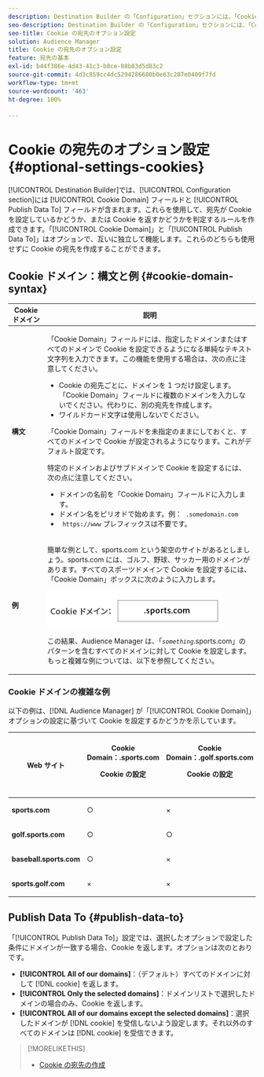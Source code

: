 ```yaml
---
description: Destination Builder の「Configuration」セクションには、「Cookie Domain」フィールドと「Publish Data To」フィールドが含まれています。これらを使用して、宛先が Cookie を設定しているかどうか、または Cookie を返すかどうかを判定するルールを作成できます。「Cookie Domain」と「Publish Data To」はオプションで、互いに独立して機能します。これらのどちらも使用せずに Cookie の宛先を作成することができます。
seo-description: Destination Builder の「Configuration」セクションには、「Cookie Domain」フィールドと「Publish Data To」フィールドが含まれています。これらを使用して、宛先が Cookie を設定しているかどうか、または Cookie を返すかどうかを判定するルールを作成できます。「Cookie Domain」と「Publish Data To」はオプションで、互いに独立して機能します。これらのどちらも使用せずに Cookie の宛先を作成することができます。
seo-title: Cookie の宛先のオプション設定
solution: Audience Manager
title: Cookie の宛先のオプション設定
feature: 宛先の基本
exl-id: b44f386e-4d43-41c3-b8ce-88b83d5d83c2
source-git-commit: 4d3c859cc4dc5294286680b0e63c287e0409f7fd
workflow-type: tm+mt
source-wordcount: '463'
ht-degree: 100%

---
```


# Cookie の宛先のオプション設定 {#optional-settings-cookies}

[!UICONTROL Destination Builder]では、[!UICONTROL Configuration section]には [!UICONTROL Cookie Domain] フィールドと [!UICONTROL Publish Data To] フィールドが含まれます。これらを使用して、宛先が Cookie を設定しているかどうか、または Cookie を返すかどうかを判定するルールを作成できます。「[!UICONTROL Cookie Domain]」と「[!UICONTROL Publish Data To]」はオプションで、互いに独立して機能します。これらのどちらも使用せずに Cookie の宛先を作成することができます。

## Cookie ドメイン：構文と例  {#cookie-domain-syntax}

<!-- cookie-destination-options.xml -->

<table id="table_4F4F7562AFEE49F8917AAE5712B5CCE4"> 
 <thead> 
  <tr> 
   <th colname="col1" class="entry"> Cookie ドメイン </th> 
   <th colname="col2" class="entry"> 説明 </th> 
  </tr>
 </thead>
 <tbody> 
  <tr> 
   <td colname="col1"> <p><b>構文</b> </p> </td> 
   <td colname="col2"> <p>「<span class="wintitle">Cookie Domain</span>」フィールドには、指定したドメインまたはすべてのドメインで Cookie を設定できるようになる単純なテキスト文字列を入力できます。この機能を使用する場合は、次の点に注意してください。 </p> <p> 
     <ul id="ul_473CB59F2C0C4B358201BE5C8B27D73D"> 
      <li id="li_4E7F4691C1B54415963F7D5AA1558C9A">Cookie の宛先ごとに、ドメインを 1 つだけ設定します。「<span class="wintitle">Cookie Domain</span>」フィールドに複数のドメインを入力しないでください。代わりに、別の<span class="wintitle">宛先</span>を作成します。 </li> 
      <li id="li_AEBF5C5F3C264C5EA4A2A6063C3F377D">ワイルドカード文字は使用しないでください。 </li> 
     </ul> </p> <p> 「<span class="wintitle">Cookie Domain</span>」フィールドを未指定のままにしておくと、すべてのドメインで Cookie が設定されるようになります。これがデフォルト設定です。 </p> <p>特定のドメインおよびサブドメインで Cookie を設定するには、次の点に注意してください。 </p> <p> 
     <ul id="ul_F25BC0D8C40641A2A5CA338E5C258435"> 
      <li id="li_E236D8DEE4F24F9BBA36074F7049C12C">ドメインの名前を「<span class="wintitle">Cookie Domain</span>」フィールドに入力します。 </li> 
      <li id="li_0471C198EE344DE5963A3C2F70B9E78B">ドメイン名をピリオドで始めます。例：<code> .somedomain.com</code> </li> 
      <li id="li_73D06F2BEF45487280C2245E1F6B8ED0"><code> https://www</code> プレフィックスは不要です。 </li> 
     </ul> </p> </td> 
  </tr> 
  <tr> 
   <td colname="col1"> <p><b>例</b> </p> </td> 
   <td colname="col2"> <p>簡単な例として、sports.com という架空のサイトがあるとしましょう。sports.com には、ゴルフ、野球、サッカー用のドメインがあります。すべてのスポーツドメインで Cookie を設定するには、「<span class="wintitle">Cookie Domain</span>」ボックスに次のように入力します。 </p> <p> <img src="assets/sports-domain.png" id="image_8883477BB3B543648C97A441AD34C6DE" /> </p> <p>この結果、<span class="keyword">Audience Manager</span> は、「<code><i>something</i></code>.sports.com」のパターンを含むすべてのドメインに対して Cookie を設定します。もっと複雑な例については、以下を参照してください。 </p> </td> 
  </tr> 
 </tbody> 
</table>

### Cookie ドメインの複雑な例

以下の例は、[!DNL Audience Manager] が「[!UICONTROL Cookie Domain]」オプションの設定に基づいて Cookie を設定するかどうかを示しています。

<table id="table_3A7B9479CDA6493FA8104D8D9841E914"> 
 <thead> 
  <tr> 
   <th colname="col1" class="entry"> Web サイト </th> 
   <th colname="col2" class="entry">Cookie Domain：.sports.com <p>Cookie の設定 </p> </th> 
   <th colname="col3" class="entry">Cookie Domain：.golf.sports.com <p>Cookie の設定 </p> </th> 
   <th colname="col4" class="entry">Cookie Domain：未指定 <p>Cookie の設定 </p> </th> 
  </tr> 
 </thead>
 <tbody> 
  <tr> 
   <td colname="col1"> <p> <b>sports.com</b> </p> </td> 
   <td colname="col2"> ○ </td> 
   <td colname="col3"> × </td> 
   <td colname="col4"> ○ </td> 
  </tr> 
  <tr> 
   <td colname="col1"> <p> <b>golf.sports.com</b> </p> </td> 
   <td colname="col2"> ○ </td> 
   <td colname="col3"> ○ </td> 
   <td colname="col4"> ○ </td> 
  </tr> 
  <tr> 
   <td colname="col1"> <p> <b>baseball.sports.com</b> </p> </td> 
   <td colname="col2"> ○ </td> 
   <td colname="col3"> × </td> 
   <td colname="col4"> ○ </td> 
  </tr> 
  <tr> 
   <td colname="col1"> <p> <b>sports.golf.com</b> </p> </td> 
   <td colname="col2"> × </td> 
   <td colname="col3"> × </td> 
   <td colname="col4"> ○ </td> 
  </tr> 
 </tbody> 
</table>

## Publish Data To  {#publish-data-to}

「[!UICONTROL Publish Data To]」設定では、選択したオプションで設定した条件にドメインが一致する場合、Cookie を返します。オプションは次のとおりです。

* **[!UICONTROL All of our domains]**：（デフォルト）すべてのドメインに対して [!DNL cookie] を返します。
* **[!UICONTROL Only the selected domains]**：ドメインリストで選択したドメインの場合のみ、Cookie を返します。
* **[!UICONTROL All of our domains except the selected domains]**：選択したドメインが [!DNL cookie] を受信しないよう設定します。それ以外のすべてのドメインは [!DNL cookie] を受信できます。

>[!MORELIKETHIS]
>
>* [Cookie の宛先の作成](../../features/destinations/create-cookie-destination.md)

